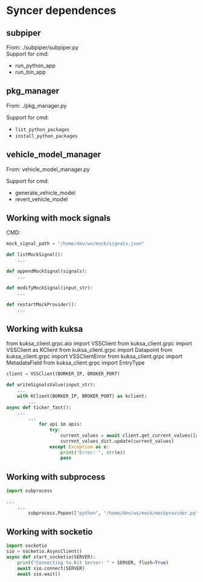 # Syncer dependences

## subpiper
From: ./subpiper/subpiper.py  
Support for cmd: 
- run_python_app
- run_bin_app

## pkg_manager

From: ./pkg_manager.py

Support for cmd: 
- `list_python_packages`
- `install_python_packages`

## vehicle_model_manager
From: vehicle_model_manager.py

Support for cmd:
- generate_vehicle_model
- revert_vehicle_model

## Working with mock signals

CMD: 

```python
mock_signal_path = "/home/dev/ws/mock/signals.json"

def listMockSignal():
    ...

def appendMockSignal(signals):
    ...

def modifyMockSignal(input_str):
    ...

def restartMockProvider():
    ...

```


## Working with kuksa
from kuksa_client.grpc.aio import VSSClient
from kuksa_client.grpc import VSSClient as KClient
from kuksa_client.grpc import Datapoint
from kuksa_client.grpc import VSSClientError
from kuksa_client.grpc import MetadataField
from kuksa_client.grpc import EntryType

```python
client = VSSClient(BORKER_IP, BROKER_PORT)

def writeSignalsValue(input_str):
    ...
    with KClient(BORKER_IP, BROKER_PORT) as kclient:
        ...
async def ticker_fast():
    ...
        ...
            for api in apis:
                try:
                    current_values = await client.get_current_values([api])
                    current_values_dict.update(current_values)
                except Exception as e:
                    print("Error: ", str(e))
                    pass
```

## Working with subprocess
```python
import subprocess

...
    ...
        subprocess.Popen(["python", "/home/dev/ws/mock/mockprovider.py"])
```

## Working with socketio
```python
import socketio
sio = socketio.AsyncClient()
async def start_socketio(SERVER):
    print("Connecting to Kit Server: " + SERVER, flush=True)
    await sio.connect(SERVER)
    await sio.wait()
```

